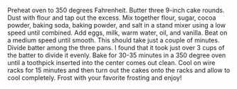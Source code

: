 Preheat oven to 350 degrees Fahrenheit. Butter three 9-inch cake rounds. Dust with flour and tap out the excess.
Mix together flour, sugar, cocoa powder, baking soda, baking powder, and salt in a stand mixer using a low speed until combined.
Add eggs, milk, warm water, oil, and vanilla. Beat on a medium speed until smooth. This should take just a couple of minutes.
Divide batter among the three pans. I found that it took just over 3 cups of the batter to divide it evenly.
Bake for 30-35 minutes in a 350 degree oven until a toothpick inserted into the center comes out clean.
Cool on wire racks for 15 minutes and then turn out the cakes onto the racks and allow to cool completely.
Frost with your favorite frosting and enjoy!